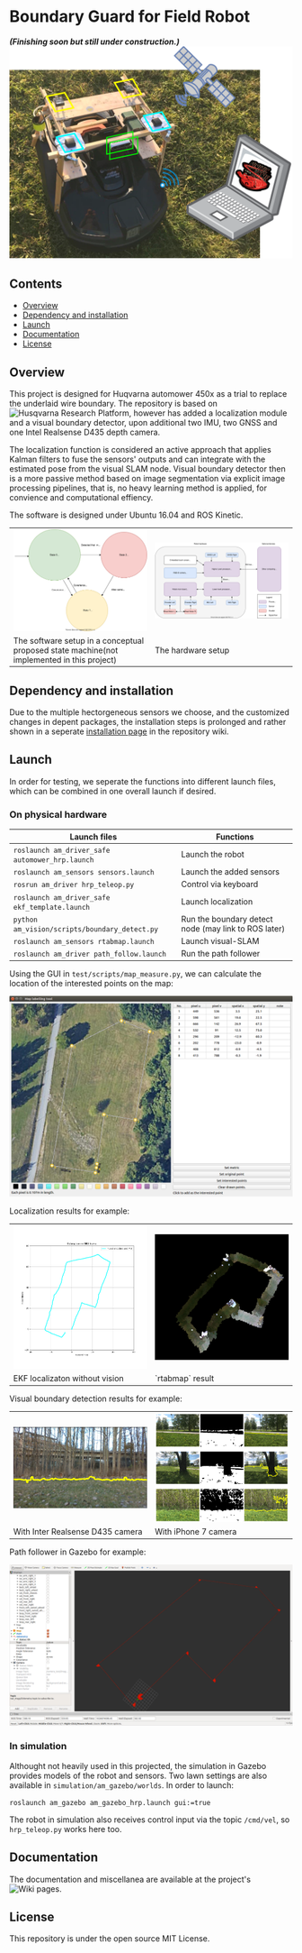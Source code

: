 Boundary Guard for Field Robot 
======
**_(Finishing soon but still under construction.)_**
![](doc/media/projectTheme2.png)

## Contents

- [Overview](#Overview)
- [Dependency and installation](#Installation)
- [Launch](#Launch)
- [Documentation](#Documentation)
- [License](#License)
<!-- - [API documentation](#API-documentation) -->
<!-- - [Read more](##Read-more) -->


## Overview
<a name="Overview"></a>

This project is designed for Huqvarna automower 450x as a trial to replace the underlaid wire boundary. The repository is based on ![Husqvarna Research Platform](https://github.com/HusqvarnaResearch/hrp), however has added a localization module and a visual boundary detector, upon additional two IMU, two GNSS and one Intel Realsense D435 depth camera. 

The localization function is considered an active approach that applies Kalman filters to fuse the sensors' outputs and can integrate with the estimated pose from the visual SLAM node. Visual boundary detector then is a more passive method based on image segmentation via explicit image processing pipelines, that is, no heavy learning method is applied, for convience and computational effiency. 

The software is designed under Ubuntu 16.04 and ROS Kinetic. 

<table>
  <tbody>
  <tr>
    <td width="50%"><img src="doc/media/states.svg"></td>
    <td width="50%"><img src="doc/media/HardwareSetup.svg"></td>
  </tr>    
  <tr>
    <td>The software setup in a conceptual proposed state machine(not implemented in this project)</td>
    <td>The hardware setup</td>
  </tr> 
  </tbody>
</table>




## Dependency and installation
<a name="Installation"></a>

Due to the multiple hectorgeneous sensors we choose, and the customized changes in depent packages, the installation steps is prolonged and rather shown in a seperate [installation page](https://github.com/TianzeLi/hrp_myversion/wiki/Installation) in the repository wiki. 


## Launch
<a name="Launch"></a>

In order for testing, we seperate the functions into different launch files, which can be combined in one overall launch if desired.

### On physical hardware

Launch files   | Functions
-------------- | -------
`roslaunch am_driver_safe automower_hrp.launch`	| Launch the robot
`roslaunch am_sensors sensors.launch`          	| Launch the added sensors
`rosrun am_driver hrp_teleop.py`            	| Control via keyboard
`roslaunch am_driver_safe ekf_template.launch`  | Launch localization
`python am_vision/scripts/boundary_detect.py`   | Run the boundary detect node (may link to ROS later)
`roslaunch am_sensors rtabmap.launch`           | Launch visual-SLAM
`roslaunch am_driver path_follow.launch`		| Run the path follower

Using the GUI in `test/scripts/map_measure.py`, we can calculate the location of the interested points on the map:

![](doc/media/mapGUI.png)

Localization results for example: 

<table>
  <tbody>
  <tr>
    <td width="50%"><img src="doc/media/EncoderwTwoIMUwMagwGNSSII.png"></td>
    <td width="50%"><img src="doc/media/vSLAMMapping.png"></td>
  </tr>    
  <tr>
    <td>EKF localizaton without vision</td>
    <td>`rtabmap` result</td>
  </tr> 
  </tbody>
</table>


Visual boundary detection results for example:

<table>
  <tbody>
  <tr>
    <td width="50%"><img src="doc/media/boundary_detect.png"></td>
    <td width="50%"><img src="doc/media/segResult.png"></td>
  </tr>    
  <tr>
    <td>With Inter Realsense D435 camera</td>
    <td>With iPhone 7 camera</td>
  </tr> 
  </tbody>
</table>


Path follower in Gazebo for example: 

![](doc/media/pathFollowerGazebo.png)




### In simulation
Althought not heavily used in this projected, the simulation in Gazebo provides models of the robot and sensors. Two lawn settings are also available in `simulation/am_gazebo/worlds`. In order to launch: 
```
roslaunch am_gazebo am_gazebo_hrp.launch gui:=true
```
The robot in simulation also receives control input via the topic `/cmd/vel`, so `hrp_teleop.py` works here too.




## Documentation
<a name="Documentation"></a>

The documentation and miscellanea are available at the project's ![Wiki pages](https://github.com/TianzeLi/hrp_myversion/wiki).


## License
<a name="License"></a>

This repository is under the open source MIT License. 
